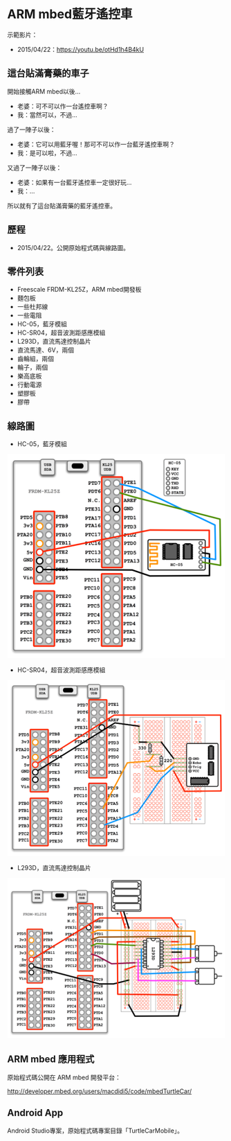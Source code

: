# ARM mbed藍牙遙控車

示範影片：

* 2015/04/22：https://youtu.be/otHd1h4B4kU

## 這台貼滿膏藥的車子

開始接觸ARM mbed以後...

* 老婆：可不可以作一台遙控車啊？
* 我：當然可以，不過...

過了一陣子以後：

* 老婆：它可以用藍牙喔！那可不可以作一台藍牙遙控車啊？
* 我：是可以啦，不過...

又過了一陣子以後：

* 老婆：如果有一台藍牙遙控車一定很好玩...
* 我：...

所以就有了這台貼滿膏藥的藍牙遙控車。

## 歷程

* 2015/04/22。公開原始程式碼與線路圖。

## 零件列表

* Freescale FRDM-KL25Z，ARM mbed開發板
* 麵包板
* 一些杜邦線
* 一些電阻
* HC-05，藍牙模組
* HC-SR04，超音波測距感應模組
* L293D，直流馬達控制晶片
* 直流馬達、6V，兩個
* 齒輪組，兩個
* 輪子，兩個
* 樂高底板
* 行動電源
* 塑膠板
* 膠帶

## 線路圖

* HC-05，藍牙模組

![](https://github.com/macdidi5/ARMmbedTurtleCar/blob/master/images/HC05.png)

* HC-SR04，超音波測距感應模組

![](https://github.com/macdidi5/ARMmbedTurtleCar/blob/master/images/HCSR04.png)

* L293D，直流馬達控制晶片

![](https://github.com/macdidi5/ARMmbedTurtleCar/blob/master/images/L293D.png)

## ARM mbed 應用程式

原始程式碼公開在 ARM mbed 開發平台：

<a href="http://developer.mbed.org/users/macdidi5/code/mbedTurtleCar/">http://developer.mbed.org/users/macdidi5/code/mbedTurtleCar/</a>

## Android App

Android Studio專案，原始程式碼專案目錄「TurtleCarMobile」。